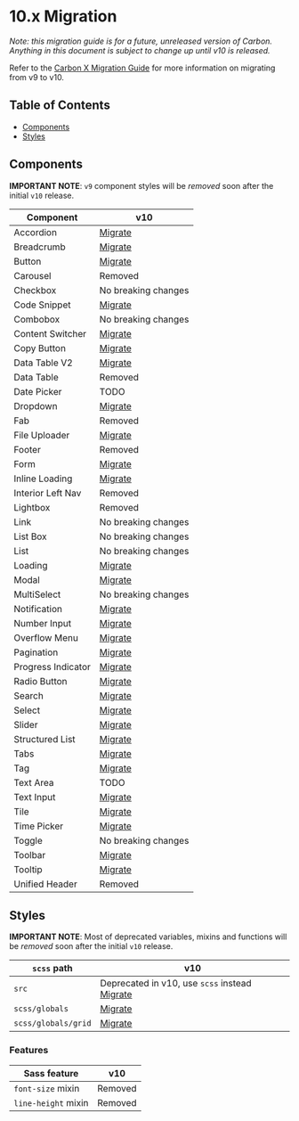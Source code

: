 # 10.x Migration

_Note: this migration guide is for a future, unreleased version of Carbon.
Anything in this document is subject to change up until v10 is released._

Refer to the [Carbon X Migration Guide](https://www.carbondesignsystem.com/updates/migration/overview) for more information on migrating from v9 to v10.

<!-- prettier-ignore-start -->
<!-- START doctoc generated TOC please keep comment here to allow auto update -->
<!-- DON'T EDIT THIS SECTION, INSTEAD RE-RUN doctoc TO UPDATE -->
## Table of Contents

- [Components](#components)
- [Styles](#styles)

<!-- END doctoc generated TOC please keep comment here to allow auto update -->
<!-- prettier-ignore-end -->

## Components

**IMPORTANT NOTE**: `v9` component styles will be _removed_ soon after the initial `v10` release.

| Component          | v10                                                                   |
| ------------------ | --------------------------------------------------------------------- |
| Accordion          | [Migrate](../../src/components/accordion/migrate-to-10.x.md)          |
| Breadcrumb         | [Migrate](../../src/components/breadcrumb/migrate-to-10.x.md)         |
| Button             | [Migrate](../../src/components/button/migrate-to-10.x.md)             |
| Carousel           | Removed                                                               |
| Checkbox           | No breaking changes                                                   |
| Code Snippet       | [Migrate](../../src/components/code-snippet/migrate-to-10.x.md)       |
| Combobox           | No breaking changes                                                   |
| Content Switcher   | [Migrate](../../src/components/content-switcher/migrate-to-10.x.md)   |
| Copy Button        | [Migrate](../../src/components/copy-button/migrate-to-10.x.md)        |
| Data Table V2      | [Migrate](../../src/components/data-table-v2/migrate-to-10.x.md)      |
| Data Table         | Removed                                                               |
| Date Picker        | TODO                                                                  |
| Dropdown           | [Migrate](../../src/components/dropdown/migrate-to-10.x.md)           |
| Fab                | Removed                                                               |
| File Uploader      | [Migrate](../../src/components/file-uploader/migrate-to-10.x.md)      |
| Footer             | Removed                                                               |
| Form               | [Migrate](../../src/components/form/migrate-to-10.x.md)               |
| Inline Loading     | [Migrate](../../src/components/inline-loading/migrate-to-10.x.md)     |
| Interior Left Nav  | Removed                                                               |
| Lightbox           | Removed                                                               |
| Link               | No breaking changes                                                   |
| List Box           | No breaking changes                                                   |
| List               | No breaking changes                                                   |
| Loading            | [Migrate](../../src/components/loading/migrate-to-10.x.md)            |
| Modal              | [Migrate](../../src/components/modal/migrate-to-10.x.md)              |
| MultiSelect        | No breaking changes                                                   |
| Notification       | [Migrate](../../src/components/notification/migrate-to-10.x.md)       |
| Number Input       | [Migrate](../../src/components/number-input/migrate-to-10.x.md)       |
| Overflow Menu      | [Migrate](../../src/components/overflow-menu/migrate-to-10.x.md)      |
| Pagination         | [Migrate](../../src/components/pagination/migrate-to-10.x.md)         |
| Progress Indicator | [Migrate](../../src/components/progress-indicator/migrate-to-10.x.md) |
| Radio Button       | [Migrate](../../src/components/radio-button/migrate-to-10.x.md)       |
| Search             | [Migrate](../../src/components/search/migrate-to-10.x.md)             |
| Select             | [Migrate](../../src/components/select/migrate-to-10.x.md)             |
| Slider             | [Migrate](../../src/components/slider/migrate-to-10.x.md)             |
| Structured List    | [Migrate](../../src/components/structured-list/migrate-to-10.x.md)    |
| Tabs               | [Migrate](../../src/components/tabs/migrate-to-10.x.md)               |
| Tag                | [Migrate](../../src/components/tag/migrate-to-10.x.md)                |
| Text Area          | TODO                                                                  |
| Text Input         | [Migrate](../../src/components/text-input/migrate-to-10.x.md)         |
| Tile               | [Migrate](../../src/components/tile/migrate-to-10.x.md)               |
| Time Picker        | [Migrate](../../src/components/time-picker/migrate-to-10.x.md)        |
| Toggle             | No breaking changes                                                   |
| Toolbar            | [Migrate](../../src/components/toolbar/migrate-to-10.x.md)            |
| Tooltip            | [Migrate](../../src/components/tooltip/migrate-to-10.x.md)            |
| Unified Header     | Removed                                                               |

## Styles

**IMPORTANT NOTE**: Most of deprecated variables, mixins and functions will be _removed_ soon after the initial `v10` release.

| `scss` path         | v10                                                                           |
| ------------------- | ----------------------------------------------------------------------------- |
| `src`               | Deprecated in v10, use `scss` instead [Migrate](../../src/migrate-to-10.x.md) |
| `scss/globals`      | [Migrate](../../src/globals/scss/migrate-to-10.x.md)                          |
| `scss/globals/grid` | [Migrate](../../src/globals/scss/grid/migrate-to-10.x.md)                     |

### Features

| Sass feature        | v10     |
| ------------------- | ------- |
| `font-size` mixin   | Removed |
| `line-height` mixin | Removed |
